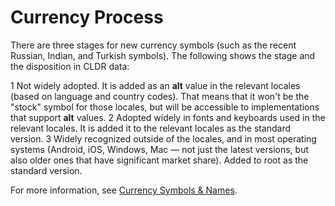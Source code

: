 # Currency Process

There are three stages for new currency symbols (such as the recent Russian,
Indian, and Turkish symbols). The following shows the stage and the disposition
in CLDR data:

1 Not widely adopted. It is added as an **alt** value in the relevant locales
(based on language and country codes). That means that it won't be the "stock"
symbol for those locales, but will be accessible to implementations that support
**alt** values. 2 Adopted widely in fonts and keyboards used in the relevant
locales. It is added it to the relevant locales as the standard version. 3
Widely recognized outside of the locales, and in most operating systems
(Android, iOS, Windows, Mac — not just the latest versions, but also older ones
that have significant market share). Added to root as the standard version.

For more information, see [Currency Symbols &
Names](../../translation/currency-names/currency-names/index.md).
